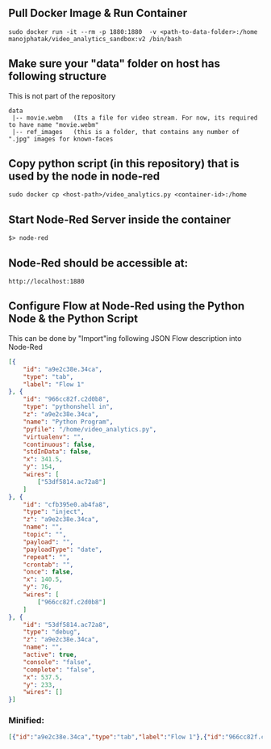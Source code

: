 ## Pull Docker Image & Run Container
```
sudo docker run -it --rm -p 1880:1880  -v <path-to-data-folder>:/home manojphatak/video_analytics_sandbox:v2 /bin/bash
```

## Make sure your "data" folder on host has following structure
This is not part of the repository
```
data
 |-- movie.webm   (Its a file for video stream. For now, its required to have name "movie.webm"
 |-- ref_images   (this is a folder, that contains any number of ".jpg" images for known-faces
```

## Copy python script (in this repository) that is used by the node in node-red
```
sudo docker cp <host-path>/video_analytics.py <container-id>:/home
```

## Start Node-Red Server inside the container
```
$> node-red
```

## Node-Red should be accessible at:
```
http://localhost:1880
```

## Configure Flow at Node-Red using the Python Node & the Python Script
This can be done by "Import"ing following JSON Flow description into Node-Red
```json
[{
	"id": "a9e2c38e.34ca",
	"type": "tab",
	"label": "Flow 1"
}, {
	"id": "966cc82f.c2d0b8",
	"type": "pythonshell in",
	"z": "a9e2c38e.34ca",
	"name": "Python Program",
	"pyfile": "/home/video_analytics.py",
	"virtualenv": "",
	"continuous": false,
	"stdInData": false,
	"x": 341.5,
	"y": 154,
	"wires": [
		["53df5814.ac72a8"]
	]
}, {
	"id": "cfb395e0.ab4fa8",
	"type": "inject",
	"z": "a9e2c38e.34ca",
	"name": "",
	"topic": "",
	"payload": "",
	"payloadType": "date",
	"repeat": "",
	"crontab": "",
	"once": false,
	"x": 140.5,
	"y": 76,
	"wires": [
		["966cc82f.c2d0b8"]
	]
}, {
	"id": "53df5814.ac72a8",
	"type": "debug",
	"z": "a9e2c38e.34ca",
	"name": "",
	"active": true,
	"console": "false",
	"complete": "false",
	"x": 537.5,
	"y": 233,
	"wires": []
}]
```

### Minified:
```json
[{"id":"a9e2c38e.34ca","type":"tab","label":"Flow 1"},{"id":"966cc82f.c2d0b8","type":"pythonshell in","z":"a9e2c38e.34ca","name":"Python Program","pyfile":"/home/video_analytics.py","virtualenv":"","continuous":false,"stdInData":false,"x":341.5,"y":154,"wires":[["53df5814.ac72a8"]]},{"id":"cfb395e0.ab4fa8","type":"inject","z":"a9e2c38e.34ca","name":"","topic":"","payload":"","payloadType":"date","repeat":"","crontab":"","once":false,"x":140.5,"y":76,"wires":[["966cc82f.c2d0b8"]]},{"id":"53df5814.ac72a8","type":"debug","z":"a9e2c38e.34ca","name":"","active":true,"console":"false","complete":"false","x":537.5,"y":233,"wires":[]}]
```
